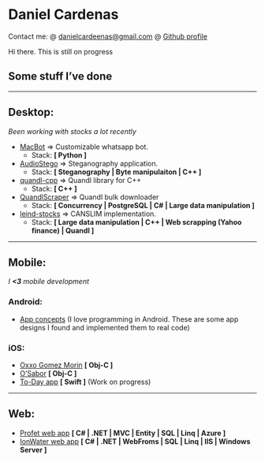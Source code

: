 # Daniel Cardenas
Contact me:
@ danielcardeenas@gmail.com
@ [Github profile](https://github.com/danielcardeenas)

Hi there. This is still on progress

## Some stuff I’ve done

------------------------------------------------------------------------
## Desktop:

_Been working with stocks a lot recently_
+ [MacBot](https://github.com/danielcardeenas/MacBot) => Customizable whatsapp bot.
    + Stack: **[ Python ]**
+ [AudioStego](https://github.com/danielcardeenas/AudioStego) => Steganography application.
    + Stack: **[ Steganography | Byte manipulaiton | C++ ]**
+ [quandl-cpp](https://github.com/danielcardeenas/quandl-cpp) => Quandl library for C++
    + Stack: **[ C++ ]**
+ [QuandlScraper](https://github.com/danielcardeenas/QuandlScraper) => Quandl bulk downloader
    + Stack: **[ Concurrency | PostgreSQL | C# | Large data manipulation ]**
+ [leind-stocks](https://github.com/danielcardeenas/leind-stocks) => CANSLIM implementation.
    + Stack: **[ Large data manipulation | C++ | Web scrapping (Yahoo finance) | Quandl ]**

------------------------------------------------------------------------

## Mobile:

_I **<3** mobile development_

### Android:

+ [App concepts](http://imgur.com/a/2YPw2) (I love programming in Android. These are some app designs I found and implemented them to real code)

### iOS:

+ [Oxxo Gomez Morin](http://imgur.com/a/Sr0dB) **[ Obj-C ]**
+ [O’Sabor](http://imgur.com/a/hq0Og) **[ Obj-C ]**
+ [To-Day app](https://github.com/danielcardeenas/To-Day-iOS) **[ Swift ]** (Work on progress)

------------------------------------------------------------------------

## Web:
+ [Profet web app](http://imgur.com/a/uV4kO) **[ C# | .NET | MVC | Entity | SQL | Linq | Azure ]**
+ [IonWater web app](http://i.imgur.com/lMyBuc8.png?1) **[ C# | .NET | WebFroms | SQL | Linq | IIS | Windows Server ]**
